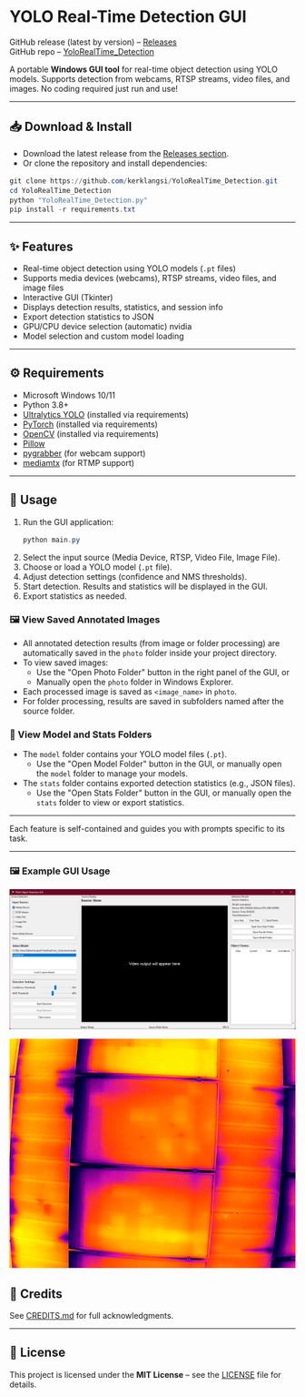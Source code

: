 
# YOLO Real-Time Detection GUI

GitHub release (latest by version) – [Releases](https://github.com/kerklangsi/YoloRealTime_Detection/releases)  
GitHub repo – [YoloRealTime_Detection](https://github.com/kerklangsi/YoloRealTime_Detection)

A portable **Windows GUI tool** for real-time object detection using YOLO models. Supports detection from webcams, RTSP streams, video files, and images. No coding required just run and use!

---

## 📥 Download & Install

* Download the latest release from the [Releases section](https://github.com/kerklangsi/YoloRealTime_Detection/releases).
* Or clone the repository and install dependencies:

```powershell
git clone https://github.com/kerklangsi/YoloRealTime_Detection.git
cd YoloRealTime_Detection
python "YoloRealTime_Detection.py"
pip install -r requirements.txt
```

---

## ✨ Features

- Real-time object detection using YOLO models (`.pt` files)
- Supports media devices (webcams), RTSP streams, video files, and image files
- Interactive GUI (Tkinter)
- Displays detection results, statistics, and session info
- Export detection statistics to JSON
- GPU/CPU device selection (automatic) nvidia 
- Model selection and custom model loading

---

## ⚙ Requirements

- Microsoft Windows 10/11
- Python 3.8+
- [Ultralytics YOLO](https://github.com/ultralytics/ultralytics) (installed via requirements)
- [PyTorch](https://pytorch.org/) (installed via requirements)
- [OpenCV](https://opencv.org/) (installed via requirements)
- [Pillow](https://python-pillow.org/)
- [pygrabber](https://pypi.org/project/pygrabber/) (for webcam support)
- [mediamtx](https://github.com/mediamtx/mediamtx) (for RTMP support)

---

## 📖 Usage

1. Run the GUI application:
   ```powershell
   python main.py
   ```
2. Select the input source (Media Device, RTSP, Video File, Image File).
3. Choose or load a YOLO model (`.pt` file).
4. Adjust detection settings (confidence and NMS thresholds).
5. Start detection. Results and statistics will be displayed in the GUI.
6. Export statistics as needed.

### 🖼 View Saved Annotated Images

* All annotated detection results (from image or folder processing) are automatically saved in the `photo` folder inside your project directory.
* To view saved images:
  - Use the "Open Photo Folder" button in the right panel of the GUI, or
  - Manually open the `photo` folder in Windows Explorer.
* Each processed image is saved as `<image_name>` in `photo`.
* For folder processing, results are saved in subfolders named after the source folder.

### 📁 View Model and Stats Folders

* The `model` folder contains your YOLO model files (`.pt`).
  - Use the "Open Model Folder" button in the GUI, or manually open the `model` folder to manage your models.
* The `stats` folder contains exported detection statistics (e.g., JSON files).
  - Use the "Open Stats Folder" button in the GUI, or manually open the `stats` folder to view or export statistics.

---

Each feature is self-contained and guides you with prompts specific to its task.

---

### 🖼 Example GUI Usage

![Example 1](https://github.com/kerklangsi/YoloRealTime_Detection/blob/01c07f3c22b7eb947dd3135b2e56dfdd4b57eb23/example/example.png)

![Example 2](https://github.com/kerklangsi/YoloRealTime_Detection/blob/01c07f3c22b7eb947dd3135b2e56dfdd4b57eb23/example/example/example_1.png)

## 🙌 Credits

See [CREDITS.md](CREDITS.md) for full acknowledgments.

---

## 📜 License

This project is licensed under the **MIT License** – see the [LICENSE](LICENSE) file for details.